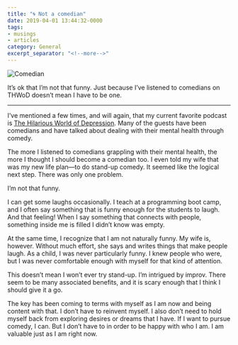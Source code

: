 ```yaml
---
title: "🌀 Not a comedian"
date: 2019-04-01 13:44:32-0000
tags:
- musings
- articles
category: General
excerpt_separator: "<!--more-->"
---
```


<img src="https://www.bennorris.blog/uploads/2019/a8d2a8400b.png" alt="Comedian" />

It’s ok that I’m not that funny. Just because I’ve listened to comedians on THWoD doesn’t mean I have to be one.

<!--more-->

***

I’ve mentioned a few times, and will again, that my current favorite podcast is [The Hilarious World of Depression](http://hilariousworld.org). Many of the guests have been comedians and have talked about dealing with their mental health through comedy.

The more I listened to comedians grappling with their mental health, the more I thought I should become a comedian too. I even told my wife that was my new life plan—to do stand-up comedy. It seemed like the logical next step. There was only one problem.

I’m not that funny.

I can get some laughs occasionally. I teach at a programming boot camp, and I often say something that is funny enough for the students to laugh. And that feeling! When I say something that connects with people, something inside me is filled I didn’t know was empty.

At the same time, I recognize that I am not naturally funny. My wife is, however. Without much effort, she says and writes things that make people laugh. As a child, I was never particularly funny. I knew people who were, but I was never comfortable enough with myself for that kind of attention.

This doesn’t mean I won’t ever try stand-up. I’m intrigued by improv. There seem to be many associated benefits, and it is scary enough that I think I should give it a go.

The key has been coming to terms with myself as I am now and being content with that. I don’t have to reinvent myself. I also don’t need to hold myself back from exploring desires or dreams that I have. If I want to pursue comedy, I can. But I don’t have to in order to be happy with who I am. I am valuable just as I am right now.